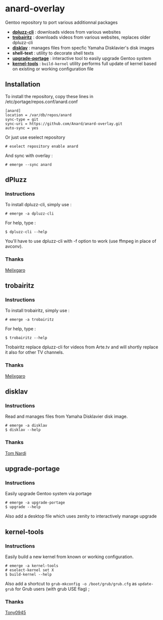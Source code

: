 # anard-overlay
Gentoo repository to port various additionnal packages
- [**dpluzz-cli**](README.md#dpluzz) :
    downloads videos from various websites
- [**trobairitz**](README.md#trobairitz) :
    downloads videos from various websites, replaces older dpluzz-cli 
- [**disklav**](README.md#disklav) :
    manages files from specfic Yamaha Disklavier's disk images
- **shell-text** :
    utility to decorate shell texts
- [**upgrade-portage**](README.md#upgrade-portage) :
    interactive tool to easily upgrade Gentoo system
- [**kernel-tools**](README.md#kernel-tools) :
    `build-kernel` utility performs full update of kernel based on existing or working configuration file
    
## Installation
To install the repository, copy these lines in /etc/portage/repos.conf/anard.conf
```
[anard]
location = /var/db/repos/anard
sync-type = git
sync-uri = https://github.com/Anard/anard-overlay.git
auto-sync = yes
```

Or just use eselect repository
```
# eselect repository enable anard
```

And sync with overlay :

```
# emerge --sync anard
```

## dPluzz
### Instructions
To install dpluzz-cli, simply use :
```
# emerge -a dpluzz-cli
```

For help, type :
```
$ dpluzz-cli --help
```

You'll have to use dpluzz-cli with -f option to work (use ffmpeg in place of avconv).

### Thanks
[Melixgaro](https://launchpad.net/~melixgaro)

## trobairitz
### Instructions
To install trobairitz, simply use :
```
# emerge -a trobairitz
```

For help, type :
```
$ trobairitz --help
```

Trobairitz replace dpluzz-cli for videos from Arte.tv and will shortly replace it also for other TV channels.

### Thanks
[Melixgaro](https://launchpad.net/~melixgaro)

## disklav
### Instructions
Read and manages files from Yamaha Disklavier disk image.
```
# emerge -a disklav
$ disklav --help
```
### Thanks
[Tom Nardi](https://github.com/MS3FGX/)

## upgrade-portage
### Instructions
Easily upgrade Gentoo system via portage
```
# emerge -a upgrade-portage
$ upgrade --help
```
Also add a desktop file which uses zenity to interactively manage upgrade

## kernel-tools
### Instructions
Easily build a new kernel from known or working configuration.
```
# emerge -a kernel-tools
# eselect-kernel set X
$ build-kernel --help
```
Also add a shortcut to `grub-mkconfig -o /boot/grub/grub.cfg` as `update-grub` for Grub users (with grub USE flag) ;

### Thanks
[Tony0945](https://forums.gentoo.org/viewtopic-t-1135833.html)

